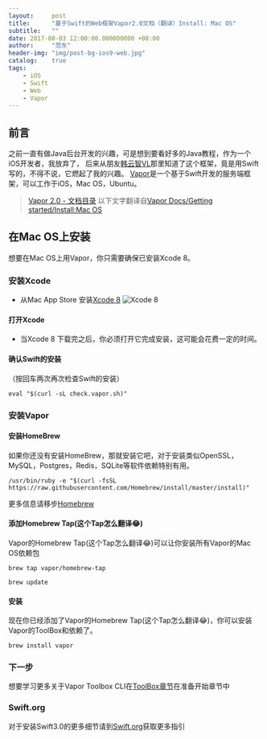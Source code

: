 ```yaml
---
layout:     post
title:      "基于Swift的Web框架Vapor2.0文档（翻译）Install: Mac OS"
subtitle:   ""
date: 2017-08-03 12:00:00.000000000 +08:00
author:     "范东"
header-img: "img/post-bg-ios9-web.jpg"
catalog:    true
tags:
    - iOS
    - Swift
    - Web
    - Vapor
---
```

## 前言
之前一直有做Java后台开发的兴趣，可是想到要看好多的Java教程，作为一个iOS开发者，我放弃了，
后来从朋友[韩云智VL](http://www.jianshu.com/u/92f7630a351b)那里知道了这个框架，竟是用Swift写的，不得不说，它燃起了我的兴趣。
[Vapor](http://vapor.codes)是一个基于Swift开发的服务端框架，可以工作于iOS，Mac OS，Ubuntu。
> [Vapor 2.0 - 文档目录](https://github.com/fandongtongxue/VaporDoc/blob/master/README.md)
> 以下文字翻译自[Vapor Docs/Getting started/Install:Mac OS](https://docs.vapor.codes/2.0/getting-started/install-on-macos/)

## 在Mac OS上安装
想要在Mac OS上用Vapor，你只需要确保已安装Xcode 8。

### 安装Xcode
*  从Mac App Store 安装[Xcode 8](https://itunes.apple.com/us/app/xcode/id497799835?mt=12)
![Xcode 8](http://om2bks7xs.bkt.clouddn.com/2017-08-03-Swift-Vapor-Web-01-1.png)

#### 打开Xcode
* 当Xcode 8 下载完之后，你必须打开它完成安装，这可能会花费一定的时间。

#### 确认Swift的安装
（按回车两次再次检查Swift的安装）
```
eval "$(curl -sL check.vapor.sh)"
```
### 安装Vapor
#### 安装HomeBrew
如果你还没有安装HomeBrew，那就安装它吧，对于安装类似OpenSSL，MySQL，Postgres，Redis，SQLite等软件依赖特别有用。
```
/usr/bin/ruby -e "$(curl -fsSL https://raw.githubusercontent.com/Homebrew/install/master/install)"
```
更多信息请移步[Homebrew](https://brew.sh)
#### 添加Homebrew Tap(这个Tap怎么翻译😂)
Vapor的Homebrew Tap(这个Tap怎么翻译😂)可以让你安装所有Vapor的Mac OS依赖包
```
brew tap vapor/homebrew-tap
```
```
brew update
```
#### 安装
现在你已经添加了Vapor的Homebrew Tap(这个Tap怎么翻译😂)，你可以安装Vapor的ToolBox和依赖了。
```
brew install vapor
```
### 下一步
想要学习更多关于Vapor Toolbox CLI在[ToolBox章节](https://docs.vapor.codes/2.0/getting-started/toolbox/)在准备开始章节中

### Swift.org
对于安装Swift3.0的更多细节请到[Swift.org](https://swift.org/)获取更多指引


